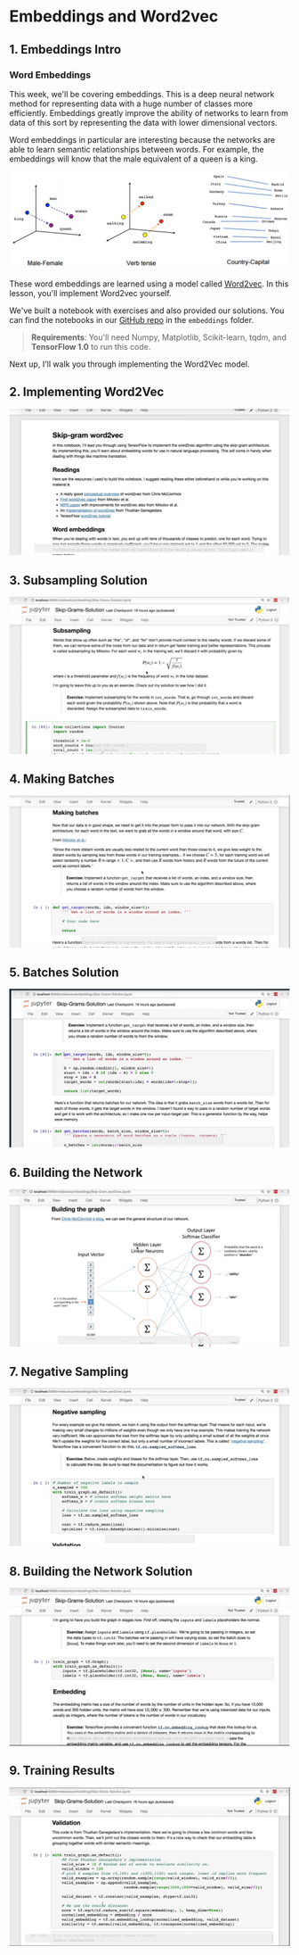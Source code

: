 # Embeddings and Word2vec

## 1. Embeddings Intro

### Word Embeddings

This week, we'll be covering embeddings. This is a deep neural network method for representing data with a huge number 
of classes more efficiently. Embeddings greatly improve the ability of networks to learn from data of this sort by 
representing the data with lower dimensional vectors.

Word embeddings in particular are interesting because the networks are able to learn semantic relationships between 
words. For example, the embeddings will know that the male equivalent of a queen is a king.

![part5-1](readme/part5-1.png)

These word embeddings are learned using a model called [Word2vec](https://en.wikipedia.org/wiki/Word2vec). In this lesson, you'll implement Word2vec yourself.

We've built a notebook with exercises and also provided our solutions. You can find the notebooks in our [GitHub repo](https://github.com/udacity/deep-learning/tree/master/embeddings) 
in the `embeddings` folder.

> **Requirements**: You'll need Numpy, Matplotlib, Scikit-learn, tqdm, and **TensorFlow 1.0** to run this code.

Next up, I'll walk you through implementing the Word2Vec model.

## 2. Implementing Word2Vec

[![Video](readme/video1.png)](http://scrier.myqnapcloud.com:8080/share.cgi?ssid=0MZqBkd&ep=&path=%2FDeep.Learning%2F4.Recurrent-Networks%2F5.Embeddings-and-Word2vec%2Freadme&filename=1_-_Implementing_Word2Vec.mp4&fid=0MZqBkd&open=normal)

## 3. Subsampling Solution

[![Video](readme/video2.png)](http://scrier.myqnapcloud.com:8080/share.cgi?ssid=0MZqBkd&ep=&path=%2FDeep.Learning%2F4.Recurrent-Networks%2F5.Embeddings-and-Word2vec%2Freadme&filename=2_-_Subsampling_Solution.mp4&fid=0MZqBkd&open=normal)

## 4. Making Batches

[![Video](readme/video3.png)](http://scrier.myqnapcloud.com:8080/share.cgi?ssid=0MZqBkd&ep=&path=%2FDeep.Learning%2F4.Recurrent-Networks%2F5.Embeddings-and-Word2vec%2Freadme&filename=3_-_Making_Batches.mp4&fid=0MZqBkd&open=normal)

## 5. Batches Solution

[![Video](readme/video4.png)](http://scrier.myqnapcloud.com:8080/share.cgi?ssid=0MZqBkd&ep=&path=%2FDeep.Learning%2F4.Recurrent-Networks%2F5.Embeddings-and-Word2vec%2Freadme&filename=4_-_Batches_Solution.mp4&fid=0MZqBkd&open=normal)

## 6. Building the Network

[![Video](readme/video5.png)](http://scrier.myqnapcloud.com:8080/share.cgi?ssid=0MZqBkd&ep=&path=%2FDeep.Learning%2F4.Recurrent-Networks%2F5.Embeddings-and-Word2vec%2Freadme&filename=5_-_Building_The_Network.mp4&fid=0MZqBkd&open=normal)

## 7. Negative Sampling

[![Video](readme/video6.png)](http://scrier.myqnapcloud.com:8080/share.cgi?ssid=0MZqBkd&ep=&path=%2FDeep.Learning%2F4.Recurrent-Networks%2F5.Embeddings-and-Word2vec%2Freadme&filename=6_-_Negative_Sampling.mp4&fid=0MZqBkd&open=normal)

## 8. Building the Network Solution

[![Video](readme/video7.png)](http://scrier.myqnapcloud.com:8080/share.cgi?ssid=0MZqBkd&ep=&path=%2FDeep.Learning%2F4.Recurrent-Networks%2F5.Embeddings-and-Word2vec%2Freadme&filename=7_-_Building_The_Network_Solution.mp4&fid=0MZqBkd&open=normal)

## 9. Training Results

[![Video](readme/video8.png)](http://scrier.myqnapcloud.com:8080/share.cgi?ssid=0MZqBkd&ep=&path=%2FDeep.Learning%2F4.Recurrent-Networks%2F5.Embeddings-and-Word2vec%2Freadme&filename=8_-_Training_Results.mp4&fid=0MZqBkd&open=normal)
